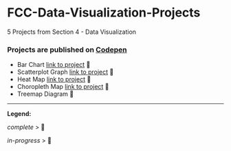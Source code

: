 # FCC-Data-Visualization-Projects
5 Projects from Section 4 - Data Visualization 

### Projects are published on [Codepen](https://codepen.io/)

* Bar Chart [link to project](https://codepen.io/LavishLavender/full/NWxKWqN) &#x1F4D7;
* Scatterplot Graph [link to project](https://codepen.io/LavishLavender/full/ZEQzReb) &#x1F4D7;
* Heat Map [link to project](https://codepen.io/LavishLavender/full/abdbMPj) &#x1F4D7;
* Choropleth Map [link to project](https://codepen.io/LavishLavender/full/QWywqgJ) &#x1F4D7;
* Treemap Diagram &#x1F4D9;
---

__Legend:__

_complete_ > &#x1F4D7;

_in-progress_ > &#x1F4D9;
